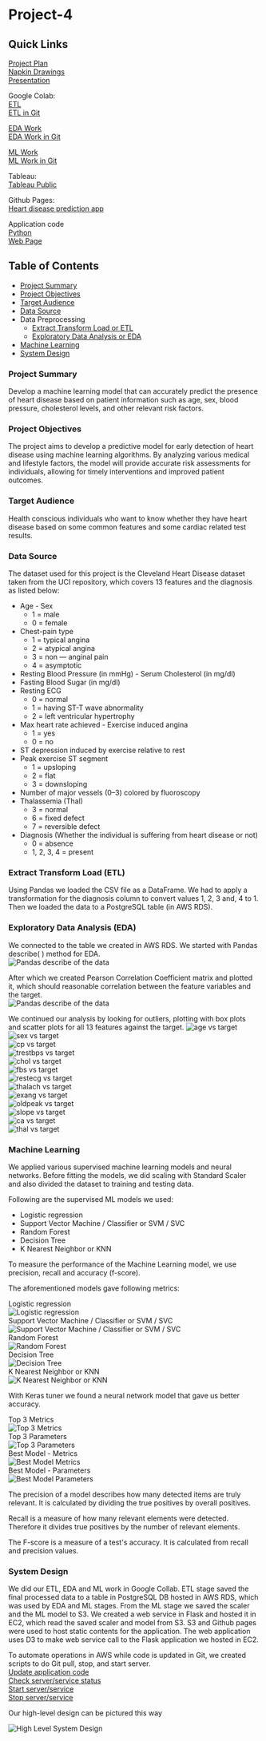 # Project-4  
  
## Quick Links  
[Project Plan](Documents/UofT-Project04-Plan.pdf)  
[Napkin Drawings](Documents/Napkin-Drawing-Project04.pdf)  
[Presentation](Presentation/Project-4-Group-1.pptx)  
  

Google Colab:  
[ETL](https://colab.research.google.com/drive/1GpQ29JKaLhXdqncHfyx6sBMs4xKNJHgV?usp=sharing)  
[ETL in Git](Jupyter/Project04_ETL_CSV.ipynb)  
  
[EDA Work](https://colab.research.google.com/drive/1XUSxIBGcxdADNkhOIuPoS6MyIlEaA7nr?usp=sharing)  
[EDA Work in Git](Jupyter/Project04_EDA.ipynb)  
  
[ML Work](https://colab.research.google.com/drive/114IJn53fqlRZWbhUOkqoIbAn23Wv0SmR?usp=sharing)  
[ML Work in Git](Jupyter/Project04_ML.ipynb)  
  
  
Tableau:  
[Tableau Public](https://public.tableau.com/views/Project4-HeartDisease/Story1?:language=en-US&publish=yes&:display_count=n&:origin=viz_share_link)  
  
Github Pages:  
[Heart disease prediction app](https://johnjamescad.github.io/Project-4/)  
  
Application code  
[Python](Application/heart_app.py)  
[Web Page](Application/heart_app.html)  
  
## Table of Contents  
* [Project Summary](#user-content-project-summary)  
* [Project Objectives](#user-content-project-objectives)  
* [Target Audience](#user-content-target-audience)  
* [Data Source](#user-content-data-source)  
* Data Preprocessing  
  * [Extract Transform Load or ETL](#user-content-extract-transform-load-etl)  
  * [Exploratory Data Analysis or EDA](#user-content-exploratory-data-analysis-eda)  
* [Machine Learning](#user-content-machine-learning)  
* [System Design](#user-content-system-design)  
  
### Project Summary  
Develop a machine learning model that can accurately predict the presence of heart disease based on patient information such as age, sex, blood pressure, cholesterol levels, and other relevant risk factors.  
  
### Project Objectives  
The project aims to develop a predictive model for early detection of heart disease using machine learning algorithms. By analyzing various medical and lifestyle factors, the model will provide accurate risk assessments for individuals, allowing for timely interventions and improved patient outcomes.  
  
### Target Audience  
Health conscious individuals who want to know whether they have heart disease based on some common features and some cardiac related test results.  

### Data Source
The dataset used for this project is the Cleveland Heart Disease dataset taken from the UCI repository, which covers 13 features and the diagnosis as listed below:  
  
* Age - Sex
  * 1 = male
  * 0 = female
* Chest-pain type
  * 1 = typical angina
  * 2 = atypical angina
  * 3 = non — anginal pain
  * 4 = asymptotic
* Resting Blood Pressure (in mmHg) - Serum Cholesterol (in mg/dl)
* Fasting Blood Sugar (in mg/dl)
* Resting ECG
  * 0 = normal
  * 1 = having ST-T wave abnormality
  * 2 = left ventricular hypertrophy
* Max heart rate achieved - Exercise induced angina
  * 1 = yes
  * 0 = no
* ST depression induced by exercise relative to rest
* Peak exercise ST segment
  * 1 = upsloping
  * 2 = flat
  * 3 = downsloping
* Number of major vessels (0–3) colored by fluoroscopy
* Thalassemia (Thal)
  * 3 = normal
  * 6 = fixed defect
  * 7 = reversible defect
* Diagnosis (Whether the individual is suffering from heart disease or not)
  * 0 = absence
  * 1, 2, 3, 4 = present

### Extract Transform Load \(ETL\)  
Using Pandas we loaded the CSV file as a DataFrame. We had to apply a transformation for the diagnosis column to convert values 1, 2, 3 and, 4 to 1. Then we loaded the data to a PostgreSQL table (in AWS RDS).  
  
### Exploratory Data Analysis \(EDA\)  
We connected to the table we created in AWS RDS. We started with Pandas describe\( \) method for EDA.  
![Pandas describe of the data](Screenshots/Data-Describe.png)  
  
After which we created Pearson Correlation Coefficient matrix and plotted it, which should reasonable correlation between the feature variables and the target.  
![Pandas describe of the data](Screenshots/Correlation.png)  
  
We continued our analysis by looking for outliers, plotting with box plots and scatter plots for all 13 features against the target.
![age vs target](Screenshots/EDA-01.png)  
![sex vs target](Screenshots/EDA-02.png)  
![cp vs target](Screenshots/EDA-03.png)  
![trestbps vs target](Screenshots/EDA-04.png)  
![chol vs target](Screenshots/EDA-05.png)  
![fbs vs target](Screenshots/EDA-06.png)  
![restecg vs target](Screenshots/EDA-07.png)  
![thalach vs target](Screenshots/EDA-08.png)  
![exang vs target](Screenshots/EDA-09.png)  
![oldpeak vs target](Screenshots/EDA-10.png)  
![slope vs target](Screenshots/EDA-11.png)  
![ca vs target](Screenshots/EDA-12.png)  
![thal vs target](Screenshots/EDA-13.png)  
  
### Machine Learning  
We applied various supervised machine learning models and neural networks. Before fitting the models, we did scaling with Standard Scaler and also divided the dataset to training and testing data.  
  
Following are the supervised ML models we used:  
* Logistic regression  
* Support Vector Machine / Classifier or SVM / SVC  
* Random Forest  
* Decision Tree  
* K Nearest Neighbor or KNN  
  
To measure the performance of the Machine Learning model, we use precision, recall and accuracy (f-score).  
  
The aforementioned models gave following metrics:  

Logistic regression  
![Logistic regression](Screenshots/LR-Metrics.png)  
Support Vector Machine / Classifier or SVM / SVC  
![Support Vector Machine / Classifier or SVM / SVC](Screenshots/SVM-Metrics.png)  
Random Forest  
![Random Forest](Screenshots/RF-Metrics.png)  
Decision Tree  
![Decision Tree](Screenshots/DT-Metrics.png)  
K Nearest Neighbor or KNN  
![K Nearest Neighbor or KNN](Screenshots/KNN-Metrics.png)  
  
With Keras tuner we found a neural network model that gave us better accuracy.  
  
Top 3 Metrics  
![Top 3 Metrics](Screenshots/Top-3-Metrics.png)  
Top 3 Parameters  
![Top 3 Parameters](Screenshots/Top-3-Config.png)  
Best Model - Metrics  
![Best Model Metrics](Screenshots/Best-Metrics.png)  
Best Model - Parameters  
![Best Model Parameters](Screenshots/Best-Config.png)  

The precision of a model describes how many detected items are truly relevant. It is calculated by dividing the true positives by overall positives.  
  
Recall is a measure of how many relevant elements were detected. Therefore it divides true positives by the number of relevant elements.  
  
The F-score is a measure of a test's accuracy. It is calculated from recall and precision values.  
  
### System Design  
We did our ETL, EDA and ML work in Google Collab. ETL stage saved the final processed data to a table in PostgreSQL DB hosted in AWS RDS, which was used by EDA and ML stages. From the ML stage we saved the scaler and the ML model to S3. We created a web service in Flask and hosted it in EC2, which read the saved scaler and model from S3. S3 and Github pages were used to host static contents for the application. The web application uses D3 to make web service call to the Flask application we hosted in EC2.  
  
To automate operations in AWS while code is updated in Git, we created scripts to do Git pull, stop, and start server.  
[Update application code](Application/AWS-Scripts/update-webapps.sh)  
[Check server/service status](Application/AWS-Scripts/check-webapps.sh)  
[Start server/service](Application/AWS-Scripts/start-webapps.sh)  
[Stop server/service](Application/AWS-Scripts/stop-webapps.sh)  
  
Our high-level design can be pictured this way
  
![High Level System Design](Screenshots/High-Level-Design.png)  
  
